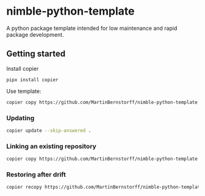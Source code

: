 # nimble-python-template
A python package template intended for low maintenance and rapid package development.

## Getting started

Install copier
```
pipx install copier
```

Use template:
```bash
copier copy https://github.com/MartinBernstorff/nimble-python-template .
```

### Updating
```bash
copier update --skip-answered .
```

### Linking an existing repository
```bash
copier copy https://github.com/MartinBernstorff/nimble-python-template .
```

### Restoring after drift
```bash
copier recopy https://github.com/MartinBernstorff/nimble-python-template .
```
